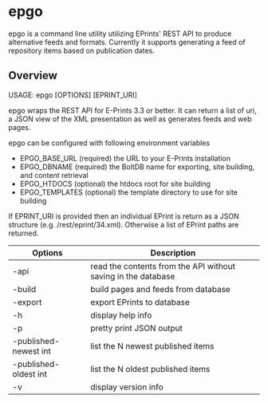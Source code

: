 # epgo

epgo is a command line utility utilizing EPrints' REST API to produce alternative
feeds and formats. Currently it supports generating a feed of repository items based
on publication dates.

## Overview

USAGE: epgo [OPTIONS] [EPRINT_URI]

epgo wraps the REST API for E-Prints 3.3 or better. It can return a list of uri,
a JSON view of the XML presentation as well as generates feeds and web pages.

epgo can be configured with following environment variables

+ EPGO_BASE_URL (required) the URL to your E-Prints installation
+ EPGO_DBNAME   (required) the BoltDB name for exporting, site building, and content retrieval
+ EPGO_HTDOCS   (optional) the htdocs root for site building
+ EPGO_TEMPLATES (optional) the template directory to use for site building

If EPRINT_URI is provided then an individual EPrint is return as a JSON structure
(e.g. /rest/eprint/34.xml). Otherwise a list of EPrint paths are returned.


| Options | Description |
|---------|-------------------------------------------------------------------|
| -api    | read the contents from the API without saving in the database     |
| -build  | build pages and feeds from database                               |
| -export | export EPrints to database                                        |
| -h      | display help info                                                 |
| -p      | pretty print JSON output                                          |
| -published-newest int | list the N newest published items                   |
| -published-oldest int | list the N oldest published items                   |
|    -v   | display version info                                              |
